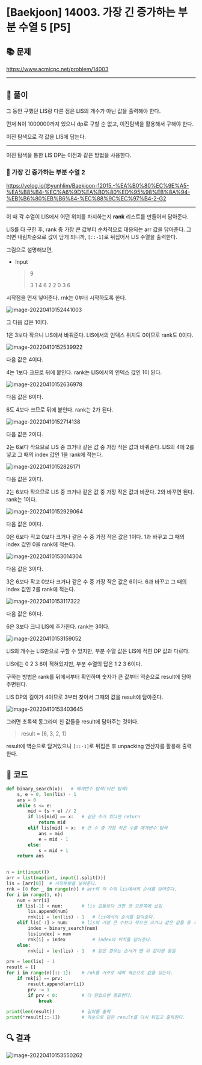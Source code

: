 # [Baekjoon] 14003. 가장 긴 증가하는 부분 수열 5 [P5]

## 📚 문제

https://www.acmicpc.net/problem/14003

---

## 📖 풀이

그 동안 구했던 LIS랑 다른 점은 LIS의 개수가 아닌 값을 출력해야 한다.

먼저 N이 1000000까지 있으니 dp로 구할 순 없고, 이진탐색을 활용해서 구해야 한다.

이진 탐색으로 각 값을 LIS에 담는다.

---

이진 탐색을 통한 LIS DP는 이전과 같은 방법을 사용한다.

### 📌 가장 긴 증가하는 부분 수열 2

https://velog.io/@yunhlim/Baekjoon-12015.-%EA%B0%80%EC%9E%A5-%EA%B8%B4-%EC%A6%9D%EA%B0%80%ED%95%98%EB%8A%94-%EB%B6%80%EB%B6%84-%EC%88%9C%EC%97%B4-2-G2

---

이 때 각 수열이 LIS에서 어떤 위치를 차지하는지 **rank** 리스트를 만들어서 담아준다.

LIS를 다 구한 후, rank 중 가장 큰 값부터 순차적으로 대응되는 arr 값을 담아준다. 그러면 내림차순으로 값이 담게 되니까, `[::-1]`로 뒤집어서 LIS 수열을 출력한다.

그림으로 설명해보면,

- Input

  > 9
  >
  > 3 1 4 6 2 2 0 3 6

시작점을 먼저 넣어준다. rnk는 0부터 시작하도록 한다.

![image-20220410152441003](README.assets/image-20220410152441003.png)

그 다음 값은 1이다.

1은 3보다 작으니 LIS에서 바꿔준다. LIS에서의 인덱스 위치도 0이므로 rank도 0이다.

![image-20220410152539922](README.assets/image-20220410152539922.png)

다음 값은 4이다.

4는 1보다 크므로 뒤에 붙인다. rank는 LIS에서의 인덱스 값인 1이 된다.

![image-20220410152636978](README.assets/image-20220410152636978.png)

다음 값은 6이다.

6도 4보다 크므로 뒤에 붙인다. rank는 2가 된다.

![image-20220410152714138](README.assets/image-20220410152714138.png)

다음 값은 2이다.

2는 6보다 작으므로 LIS 중 크거나 같은 값 중 가장 작은 값과 바꿔준다. LIS의 4에 2를 넣고 그 때의 index 값인 1을 rank에 적는다.

![image-20220410152826171](README.assets/image-20220410152826171.png)

다음 값은 2이다.

2는 6보다 작으므로 LIS 중 크거나 같은 값 중 가장 작은 값과 바꾼다. 2와 바꾸면 된다. rank는 1이다.

![image-20220410152929064](README.assets/image-20220410152929064.png)

다음 값은 0이다.

0은 6보다 작고 0보다 크거나 같은 수 중 가장 작은 값은 1이다. 1과 바꾸고 그 때의 index 값인 0을 rank에 적는다.

![image-20220410153014304](README.assets/image-20220410153014304.png)

다음 값은 3이다.

3은 6보다 작고 0보다 크거나 같은 수 중 가장 작은 값은 6이다. 6과 바꾸고 그 때의 index 값인 2를 rank에 적는다.

![image-20220410153117322](README.assets/image-20220410153117322.png)

다음 값은 6이다.

6은 3보다 크니 LIS에 추가한다. rank는 3이다.

![image-20220410153159052](README.assets/image-20220410153159052.png)

LIS의 개수는 LIS만으로 구할 수 있지만, 부분 수열 값은 LIS에 적힌 DP 값과 다르다.

LIS에는 0 2 3 6이 적혀있지만, 부분 수열의 답은 1 2 3 6이다.

구하는 방법은 rank를 뒤에서부터 확인하며 숫자가 큰 값부터 역순으로 result에 담아주면된다.

LIS DP의 길이가 4이므로 3부터 찾아서 그때의 값을 result에 담아준다.

![image-20220410153403645](README.assets/image-20220410153403645.png)

그러면 초록색 동그라미 친 값들을 result에 담아주는 것이다.

> result = [6, 3, 2, 1]

result에 역순으로 담겨있으니 `[::-1]`로 뒤집은 후 unpacking 연산자를 활용해 출력한다.

## 📒 코드

```python
def binary_search(x):   # 매개변수 탐색(이진 탐색)
    s, e = 0, len(lis) - 1
    ans = 0
    while s <= e:
        mid = (s + e) // 2
        if lis[mid] == x:   # 같은 수가 있다면 return
            return mid
        elif lis[mid] > x:  # 큰 수 중 가장 작은 수를 매개변수 탐색
            ans = mid
            e = mid - 1
        else:
            s = mid + 1
    return ans


n = int(input())
arr = list(map(int, input().split()))
lis = [arr[0]]  # 시작부분을 넣어준다.
rnk = [0 for _ in range(n)] # arr의 각 수의 lis에서의 순서를 담아준다.
for i in range(1, n):
    num = arr[i]
    if lis[-1] < num:       # lis 값들보다 크면 맨 오른쪽에 삽입
        lis.append(num)
        rnk[i] = len(lis) - 1   # lis에서의 순서를 담아준다.
    elif lis[-1] > num:     # lis의 가장 큰 수보다 작으면 크거나 같은 값들 중 가장 작은 수와 바꾼다.
        index = binary_search(num)
        lis[index] = num
        rnk[i] = index          # index의 위치를 담아준다.
    else:
        rnk[i] = len(lis) - 1   # 같은 경우는 순서가 맨 뒤 값이랑 동일

prv = len(lis) - 1
result = []
for i in range(n)[::-1]:    # rnk를 거꾸로 세며 역순으로 값을 담는다.
    if rnk[i] == prv:
        result.append(arr[i])
        prv -= 1
        if prv < 0:         # 다 담았으면 종료한다.
            break

print(len(result))          # 길이를 출력
print(*result[::-1])        # 역순으로 담은 result를 다시 뒤집고 출력한다.
```

## 🔍 결과

![image-20220410153550262](README.assets/image-20220410153550262.png)